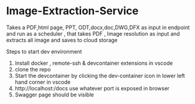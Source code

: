 # Image-Extraction-Service
Takes a PDF,html page, PPT, ODT,docx,doc,DWG,DFX as input in endpoint and run as a scheduler , that takes PDF , Image resolution as input and extracts all image and saves to cloud storage

Steps to start dev environment

1) Install docker , remote-ssh & devcontainer extensions in vscode
2) clone the repo
3) Start the devcontainer by clicking the dev-container icon in lower left hand corner in vscode
4) http://localhost:<port>/docs use whatever port is exposed in browser
5) Swagger page should be visible
